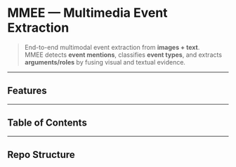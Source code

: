 # MMEE — Multimedia Event Extraction

> End-to-end multimodal event extraction from **images + text**.  
> MMEE detects **event mentions**, classifies **event types**, and extracts **arguments/roles** by fusing visual and textual evidence.


---

## Features


---

## Table of Contents


---

## Repo Structure

